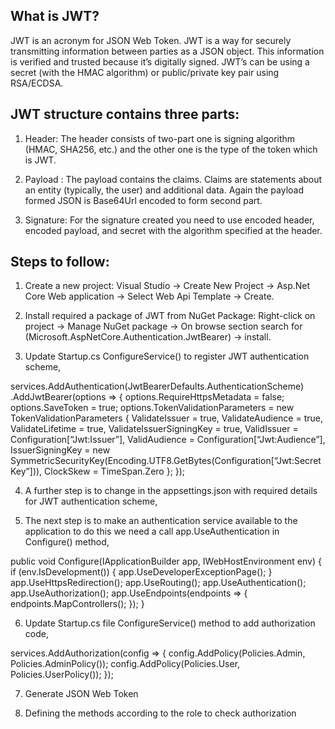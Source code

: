 

## What is JWT?
JWT is an acronym for JSON Web Token. JWT is a way for securely transmitting information between parties as a JSON object. This information is verified and trusted because it’s digitally signed. JWT’s can be using a secret (with the HMAC algorithm) or public/private key pair using RSA/ECDSA.

## JWT structure contains three parts:

1. Header: The header consists of two-part one is signing algorithm (HMAC, SHA256, etc.) and the other one is the type of the token which is JWT.

2. Payload : The payload contains the claims. Claims are statements about an entity (typically, the user) and additional data. Again the payload formed JSON is Base64Url encoded to form second part.

3. Signature: For the signature created you need to use encoded header, encoded payload, and secret with the algorithm specified at the header.


## Steps to follow:

1. Create a new project:
Visual Studio -> Create New Project -> Asp.Net Core Web application -> Select Web Api Template -> Create.

2. Install required a package of JWT from NuGet Package:
Right-click on project -> Manage NuGet package -> On browse section search for (Microsoft.AspNetCore.Authentication.JwtBearer) -> install.

3. Update Startup.cs ConfigureService() to register JWT authentication scheme,

services.AddAuthentication(JwtBearerDefaults.AuthenticationScheme)
.AddJwtBearer(options =>
{
options.RequireHttpsMetadata = false;
options.SaveToken = true;
options.TokenValidationParameters = new TokenValidationParameters
{
ValidateIssuer = true,
ValidateAudience = true,
ValidateLifetime = true,
ValidateIssuerSigningKey = true,
ValidIssuer = Configuration[“Jwt:Issuer”],
ValidAudience = Configuration[“Jwt:Audience”],
IssuerSigningKey = new SymmetricSecurityKey(Encoding.UTF8.GetBytes(Configuration[“Jwt:SecretKey”])),
ClockSkew = TimeSpan.Zero
};
});

4.  A further step is to change in the appsettings.json with required details for JWT authentication scheme,

5. The next step is to make an authentication service available to the application to do this we need a call app.UseAuthentication in Configure() method,

public void Configure(IApplicationBuilder app, IWebHostEnvironment env)
{
if (env.IsDevelopment())
{
app.UseDeveloperExceptionPage();
}
app.UseHttpsRedirection();
app.UseRouting();
app.UseAuthentication();
app.UseAuthorization();
app.UseEndpoints(endpoints =>
{
endpoints.MapControllers();
});
}

6. Update Startup.cs file ConfigureService() method to add authorization code,

services.AddAuthorization(config =>
{
config.AddPolicy(Policies.Admin, Policies.AdminPolicy());
config.AddPolicy(Policies.User, Policies.UserPolicy());
});

7. Generate JSON Web Token

8. Defining the methods according to the role to check authorization

